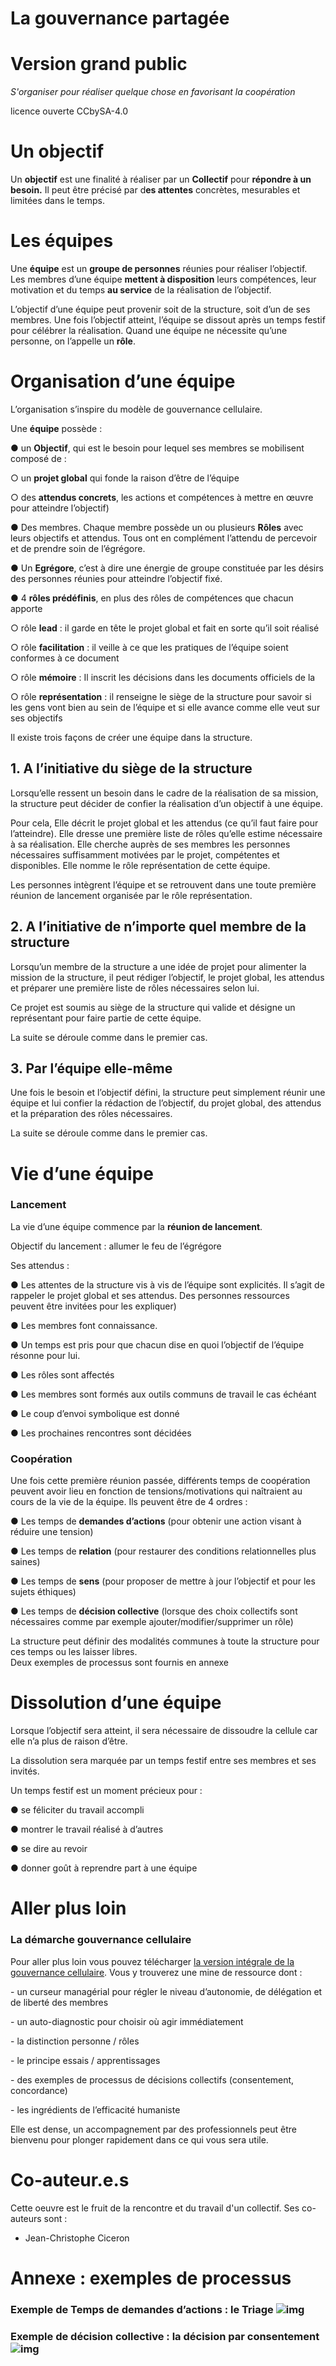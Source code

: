 # La gouvernance partagée 
# Version grand public 
*S'organiser pour réaliser quelque chose en favorisant la coopération*

licence ouverte CCbySA-4.0

# Un objectif 

Un **objectif** est une finalité à réaliser par un **Collectif** pour **répondre à un besoin.** Il peut être précisé par d**es attentes** concrètes, mesurables et limitées dans le temps.

# Les équipes

Une **équipe** est un **groupe de personnes** réunies pour réaliser l’objectif.     
 Les membres d’une équipe **mettent à disposition** leurs compétences, leur motivation et du temps **au service** de la réalisation de l’objectif.      

L’objectif d’une équipe peut provenir soit de la structure, soit d’un de ses membres. 
 Une fois l’objectif atteint, l’équipe se dissout après un temps festif pour célébrer la réalisation. Quand une équipe ne nécessite qu’une personne, on l’appelle un **rôle**.

# Organisation d’une équipe

 L’organisation s’inspire du modèle de gouvernance cellulaire. 

 Une **équipe** possède :

●   un **Objectif**, qui est le besoin pour lequel ses membres se mobilisent composé de :

○   un **projet global** qui fonde la raison d’être de l’équipe

○   des **attendus concrets**, les actions et compétences à mettre en œuvre pour atteindre l’objectif)

●   Des membres. Chaque membre possède un ou plusieurs **Rôles** avec leurs objectifs et attendus. Tous ont en complément l’attendu de percevoir et de prendre soin de l’égrégore.

●   Un **Egrégore**, c’est à dire une énergie de groupe constituée par les désirs des personnes réunies pour atteindre l’objectif fixé.

●   4 **rôles prédéfinis**, en plus des rôles de compétences que chacun apporte

○   rôle **lead** : il garde en tête le projet global et fait en sorte qu’il soit réalisé

○   rôle **facilitation** : il veille à ce que les pratiques de l’équipe soient conformes à ce document

○   rôle **mémoire** : Il inscrit les décisions dans les documents officiels de la 

○   rôle  **représentation** : il renseigne le siège de la structure pour savoir si les gens vont bien au sein de l’équipe et si elle avance comme elle veut sur ses objectifs

Il existe trois façons de créer une équipe dans la structure.

## 1.  A l’initiative du siège de la structure

Lorsqu’elle ressent un besoin dans le cadre de la réalisation de sa mission, la structure peut décider de confier la réalisation d’un objectif à une équipe.

Pour cela, 
 Elle décrit le projet global et les attendus (ce qu’il faut faire pour l’atteindre). 
 Elle dresse une première liste de rôles qu’elle estime nécessaire à sa réalisation.
 Elle cherche auprès de ses membres les personnes nécessaires suffisamment motivées par le projet, compétentes et disponibles.
 Elle nomme le rôle représentation de cette équipe.

Les personnes intègrent l’équipe et se retrouvent dans une toute première réunion de lancement organisée par le rôle représentation. 

## 2.  A l’initiative de n’importe quel membre de la structure

Lorsqu’un membre de la structure a une idée de projet pour alimenter la mission de la structure, il peut rédiger l’objectif, le projet global, les attendus et préparer une première liste de rôles nécessaires selon lui.

Ce projet est soumis au siège de la structure qui valide et désigne un représentant pour faire partie de cette équipe.

La suite se déroule comme dans le premier cas.

## 3.  Par l’équipe elle-même 

Une fois le besoin et l’objectif défini, la structure peut simplement réunir une équipe et lui confier la rédaction de l’objectif, du projet global, des attendus et la préparation des rôles nécessaires.

La suite se déroule comme dans le premier cas.

# Vie d’une équipe

### Lancement

La vie d’une équipe commence par la **réunion de lancement**.

 Objectif du lancement : allumer le feu de l’égrégore

Ses attendus : 

●   Les attentes de la structure vis à vis de l’équipe sont explicités. Il s’agit de rappeler le projet global et ses attendus. Des personnes ressources peuvent être invitées pour les expliquer)

●   Les membres font connaissance.

●   Un temps est pris pour que chacun dise en quoi l’objectif de l’équipe résonne pour lui.

●   Les rôles sont affectés

●   Les membres sont formés aux outils communs de travail le cas échéant

●   Le coup d’envoi symbolique est donné

●   Les prochaines rencontres sont décidées 

### Coopération 

Une fois cette première réunion passée, différents temps de coopération peuvent avoir lieu en fonction de tensions/motivations qui naîtraient au cours de la vie de la équipe. 
 Ils peuvent être de 4 ordres :

●   Les temps de **demandes d’actions** (pour obtenir une action visant à réduire une tension)

●   Les temps de **relation** (pour restaurer des conditions relationnelles plus saines)

●   Les temps de **sens** (pour proposer de mettre à jour l’objectif et pour les sujets éthiques)

●   Les temps de **décision collective** (lorsque des choix collectifs sont nécessaires comme par exemple ajouter/modifier/supprimer un rôle)

 La structure peut définir des modalités communes à toute la structure pour ces temps ou les laisser libres.       
 Deux exemples de processus sont fournis en annexe 

# Dissolution d’une équipe 

Lorsque l’objectif sera atteint, il sera nécessaire de dissoudre la cellule car elle n’a plus de raison d’être.

La dissolution sera marquée par un temps festif entre ses membres et ses invités.

 Un temps festif est un moment précieux pour :

●   se féliciter du travail accompli

●   montrer le travail réalisé à d’autres

●   se dire au revoir

●   donner goût à reprendre part à une équipe

 

# Aller plus loin 

### La démarche gouvernance cellulaire 

Pour aller plus loin vous pouvez télécharger [la version intégrale de la gouvernance cellulaire](https://cellulargovernance.org/wp-content/uploads/constitution-Cellular-Governance-diapos.pdf). Vous y trouverez une mine de ressource dont : 

 

\-    un curseur managérial pour régler le niveau d’autonomie, de délégation et de liberté des membres 

\-    un auto-diagnostic pour choisir où agir immédiatement 

\-    la distinction personne / rôles

\-    le principe essais / apprentissages

\-    des exemples de processus de décisions collectifs (consentement, concordance)

\-    les ingrédients de l’efficacité humaniste

Elle est dense, un accompagnement par des professionnels peut être bienvenu pour plonger rapidement dans ce qui vous sera utile. 

# Co-auteur.e.s
Cette oeuvre est le fruit de la rencontre et du travail d'un collectif. Ses co-auteurs sont : 

 - Jean-Christophe Ciceron
 



 

# Annexe : exemples de processus 

 

### Exemple de Temps de demandes d’actions : le Triage    ![img](file:///C:/Users/allia/AppData/Local/Temp/msohtmlclip1/01/clip_image002.gif)

###  Exemple de décision collective : la décision par consentement ![img](file:///C:/Users/allia/AppData/Local/Temp/msohtmlclip1/01/clip_image004.gif)

 
